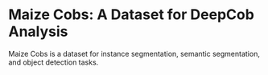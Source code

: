 # Maize Cobs: A Dataset for DeepCob Analysis

Maize Cobs is a dataset for instance segmentation, semantic segmentation, and object detection tasks.